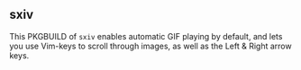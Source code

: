 ## sxiv

This PKGBUILD of `sxiv` enables automatic GIF playing by default,
and lets you use Vim-keys to scroll through images, as well as
the Left & Right arrow keys.
